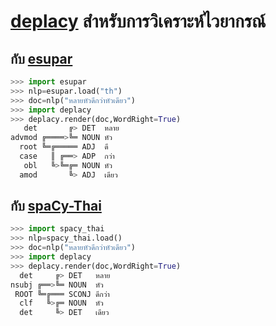 # [deplacy](https://koichiyasuoka.github.io/deplacy/) สำหรับการวิเคราะห์ไวยากรณ์

## กับ [esupar](https://github.com/KoichiYasuoka/esupar)

```py
>>> import esupar
>>> nlp=esupar.load("th")
>>> doc=nlp("หลายหัวดีกว่าหัวเดียว")
>>> import deplacy
>>> deplacy.render(doc,WordRight=True)
   det       ╔> DET  หลาย
advmod ╔════>╚═ NOUN หัว
  root ╚═╔═════ ADJ  ดี
  case   ║ ╔══> ADP  กว่า
   obl   ╚>╚═╔═ NOUN หัว
  amod       ╚> ADJ  เดียว
```

## กับ [spaCy-Thai](https://github.com/KoichiYasuoka/spaCy-Thai)

```py
>>> import spacy_thai
>>> nlp=spacy_thai.load()
>>> doc=nlp("หลายหัวดีกว่าหัวเดียว")
>>> import deplacy
>>> deplacy.render(doc,WordRight=True)
  det     ╔> DET   หลาย
nsubj ╔══>╚═ NOUN  หัว
 ROOT ╚═╔═══ SCONJ ดีกว่า
  clf   ╚>╔═ NOUN  หัว
  det     ╚> DET   เดียว
```

